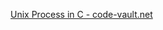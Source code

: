 [Unix Process in C - code-vault.net](https://code-vault.net/course/46qpfr4tkz:1603732431896/lesson/16non3fdoh:1603732431950)
